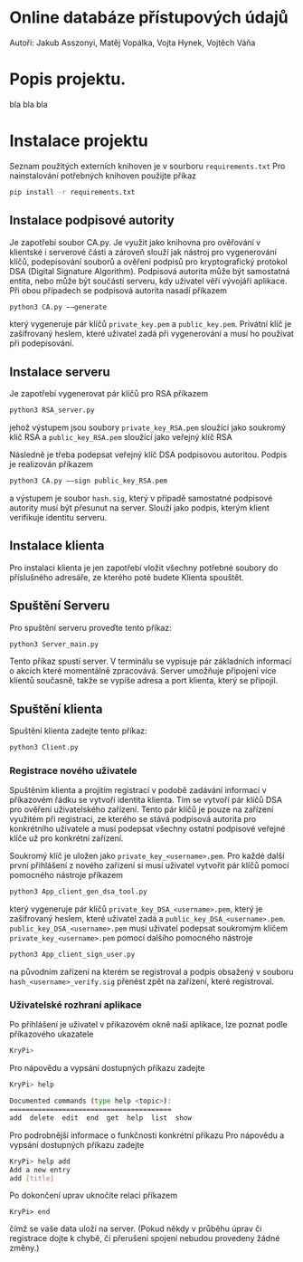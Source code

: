 
# Online databáze přístupových údajů
Autoři: Jakub Asszonyi, Matěj Vopálka, Vojta Hynek, Vojtěch Váňa


# Popis projektu.
bla bla bla


# Instalace projektu
Seznam použitých externích knihoven je v sourboru `requirements.txt`
Pro nainstalování potřebných knihoven použijte příkaz
```sh
pip install -r requirements.txt
```

## Instalace podpisové autority
Je zapotřebí soubor CA.py. 
Je využit jako knihovna pro ověřování v klientské i serverové části a zároveň slouží jak nástroj pro vygenerování klíčů, podepisování souborů a ověření podpisů pro kryptografický protokol DSA (Digital Signature Algorithm).
Podpisová autorita může být samostatná entita, nebo může být součástí serveru, kdy uživatel věří vývojáři aplikace. Při obou případech se podpisová autorita nasadí příkazem
```sh
python3 CA.py −−generate
```
který vygeneruje pár klíčů `private_key.pem` a `public_key.pem`.
Privátní klíč je zašifrovaný heslem, které uživatel zadá při vygenerování a musí ho používat při podepisování.

## Instalace serveru
Je zapotřebí vygenerovat pár klíčů pro RSA příkazem 
```sh
python3 RSA_server.py
```
jehož výstupem jsou soubory `private_key_RSA.pem` sloužící jako soukromý klíč RSA a `public_key_RSA.pem` sloužící jako veřejný klíč RSA

Následně je třeba podepsat veřejný klíč DSA podpisovou autoritou.
Podpis je realizován příkazem
```sh
python3 CA.py −−sign public_key_RSA.pem
```
a výstupem je soubor `hash.sig`, který v případě samostatné podpisové autority musí být přesunut na server. Slouží jako podpis, kterým klient verifikuje identitu serveru.




## Instalace klienta
Pro instalaci klienta je jen zapotřebí vložit všechny potřebné soubory do příslušného adresáře, ze kterého poté budete Klienta spouštět.


## Spuštění Serveru

Pro spuštění serveru proveďte tento příkaz:
```sh
python3 Server_main.py
```
Tento příkaz spustí server. V terminálu se vypisuje pár základních informací o akcích které momentálně zpracovává.
Server umožňuje připojení více klientů současně, takže se vypíše adresa a port klienta, který se připojil.


## Spuštění klienta
Spuštění klienta zadejte tento příkaz:
```sh
python3 Client.py
```

### Registrace nového uživatele
Spuštěním klienta a projitím registrací v podobě zadávání informací v příkazovém řádku se vytvoří identita klienta.
Tím se vytvoří pár klíčů DSA pro ověření uživatelského zařízení. 
Tento pár klíčů je pouze na zařízení využitém při registraci, ze kterého se stává podpisová autorita pro konkrétního uživatele a musí podepsat všechny ostatní podpisové veřejné klíče už pro konkrétní zařízení. 

Soukromý klíč je uložen jako `private_key_<username>.pem`.
Pro každé další první přihlášení z nového zařízení si musí uživatel vytvořit pár klíčů
pomocí pomocného nástroje příkazem 
```sh
python3 App_client_gen_dsa_tool.py
```
který vygeneruje pár klíčů `private_key_DSA_<username>.pem`, který je zašifrovaný heslem, které uživatel zadá a `public_key_DSA_<username>.pem`.
`public_key_DSA_<username>.pem` musí uživatel podepsat soukromým klíčem `private_key_<username>.pem` pomocí dalšího pomocného nástroje 
```sh
python3 App_client_sign_user.py
```
na původním zařízení na kterém se registroval a podpis obsažený v souboru `hash_<username>_verify.sig` přenést zpět na zařízení, které registroval.

### Uživatelské rozhraní aplikace
Po přihlášení je uživatel v přikazovém okně naší aplikace, lze poznat podle příkazového ukazatele
```sh
KryPi> 
```

Pro nápovědu a vypsání dostupných příkazu zadejte
```sh
KryPi> help

Documented commands (type help <topic>):
========================================
add  delete  edit  end  get  help  list  show
```

Pro podrobnější informace o funkčnosti konkrétní příkazu
Pro nápovědu a vypsání dostupných příkazu zadejte
```sh
KryPi> help add
Add a new entry
add [title]
```


Po dokončení uprav uknočíte relaci příkazem

```sj
KryPi> end
```
čímž se vaše data uloží na server. (Pokud někdy v průběhu úprav či registrace dojte k chybě, či přerušení spojení nebudou provedeny žádné změny.)
